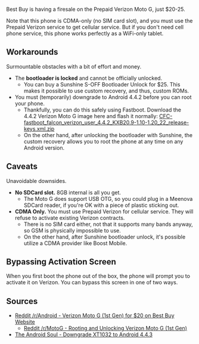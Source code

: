 Best Buy is having a firesale on the Prepaid Verizon Moto G, just $20-25. 

Note that this phone is CDMA-only (no SIM card slot), and you must use the Prepaid Verizon service to get cellular service. But if you don't need cell phone service, this phone works perfectly as a WiFi-only tablet.

## Workarounds

Surmountable obstacles with a bit of effort and money.

* The **bootloader is locked** and cannot be officially unlocked.
  * You can buy a Sunshine S-OFF Bootloader Unlock for $25. This makes it possible to use custom recovery, and thus, custom ROMs.
* You must (temporarily) downgrade to Android 4.4.2 before you can root your phone.
  * Thankfully, you can do this safely using Fastboot. Download the 4.4.2 Verizon Moto G image here and flash it normally: [CFC-fastboot_falcon_verizon_user_4.4.2_KXB20.9-1.10-1.20_22_release-keys.xml.zip](https://www.androidfilehost.com/?fid=23991606952606298)
  * On the other hand, after unlocking the bootloader with Sunshine, the custom recovery allows you to root the phone at any time on any Android version.

## Caveats

Unavoidable downsides.

* **No SDCard slot.** 8GB internal is all you get.
  * The Moto G does support USB OTG, so you could plug in a Meenova SDCard reader, if you're OK with a piece of plastic sticking out.
* **CDMA Only.** You must use Prepaid Verizon for cellular service. They will refuse to activate existing Verizon contracts.
  * There is no SIM card either, not that it supports many bands anyway, so GSM is physically impossible to use.
  * On the other hand, after Sunshine bootloader unlock, it's possible utilize a CDMA provider like Boost Mobile.

## Bypassing Activation Screen

When you first boot the phone out of the box, the phone will prompt you to activate it on Verizon. You can bypass this screen in one of two ways.



## Sources

* [Reddit /r/Android - Verizon Moto G (1st Gen) for $20 on Best Buy Website](http://www.reddit.com/r/Android/comments/36laj7/verizon_moto_g_1st_gen_for_20_on_best_buy_website/)
  * [Reddit /r/MotoG - Rooting and Unlocking Verizon Moto G (1st Gen)](http://www.reddit.com/r/MotoG/comments/2pzef7/so_im_thinking_of_buying_a_first_gen_moto_g/cn2uhj5)
* [The Android Soul - Downgrade XT1032 to Android 4.4.3](http://www.theandroidsoul.com/back-stockdowngrade-moto-g-xt1032-android-4-4-3-kitkat-firmware-2-63334/)